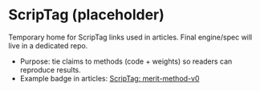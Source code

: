 # ScripTag (placeholder)

Temporary home for ScripTag links used in articles. Final engine/spec will live in a dedicated repo.
- Purpose: tie claims to methods (code + weights) so readers can reproduce results.
- Example badge in articles:
  [ScripTag: merit-method-v0](/ScripTag/README.md)
